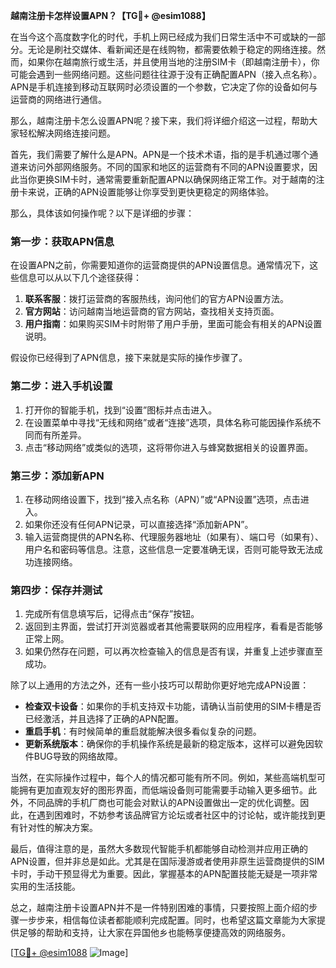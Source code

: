 **越南注册卡怎样设置APN？【TG💪+ @esim1088】**

在当今这个高度数字化的时代，手机上网已经成为我们日常生活中不可或缺的一部分。无论是刷社交媒体、看新闻还是在线购物，都需要依赖于稳定的网络连接。然而，如果你在越南旅行或生活，并且使用当地的注册SIM卡（即越南注册卡），你可能会遇到一些网络问题。这些问题往往源于没有正确配置APN（接入点名称）。APN是手机连接到移动互联网时必须设置的一个参数，它决定了你的设备如何与运营商的网络进行通信。

那么，越南注册卡怎么设置APN呢？接下来，我们将详细介绍这一过程，帮助大家轻松解决网络连接问题。

首先，我们需要了解什么是APN。APN是一个技术术语，指的是手机通过哪个通道来访问外部网络服务。不同的国家和地区的运营商有不同的APN设置要求，因此当你更换SIM卡时，通常需要重新配置APN以确保网络正常工作。对于越南的注册卡来说，正确的APN设置能够让你享受到更快更稳定的网络体验。

那么，具体该如何操作呢？以下是详细的步骤：

### 第一步：获取APN信息

在设置APN之前，你需要知道你的运营商提供的APN设置信息。通常情况下，这些信息可以从以下几个途径获得：

1. **联系客服**：拨打运营商的客服热线，询问他们的官方APN设置方法。
2. **官方网站**：访问越南当地运营商的官方网站，查找相关支持页面。
3. **用户指南**：如果购买SIM卡时附带了用户手册，里面可能会有相关的APN设置说明。

假设你已经得到了APN信息，接下来就是实际的操作步骤了。

### 第二步：进入手机设置

1. 打开你的智能手机，找到“设置”图标并点击进入。
2. 在设置菜单中寻找“无线和网络”或者“连接”选项，具体名称可能因操作系统不同而有所差异。
3. 点击“移动网络”或类似的选项，这将带你进入与蜂窝数据相关的设置界面。

### 第三步：添加新APN

1. 在移动网络设置下，找到“接入点名称（APN）”或“APN设置”选项，点击进入。
2. 如果你还没有任何APN记录，可以直接选择“添加新APN”。
3. 输入运营商提供的APN名称、代理服务器地址（如果有）、端口号（如果有）、用户名和密码等信息。注意，这些信息一定要准确无误，否则可能导致无法成功连接网络。

### 第四步：保存并测试

1. 完成所有信息填写后，记得点击“保存”按钮。
2. 返回到主界面，尝试打开浏览器或者其他需要联网的应用程序，看看是否能够正常上网。
3. 如果仍然存在问题，可以再次检查输入的信息是否有误，并重复上述步骤直至成功。

除了以上通用的方法之外，还有一些小技巧可以帮助你更好地完成APN设置：

- **检查双卡设备**：如果你的手机支持双卡功能，请确认当前使用的SIM卡槽是否已经激活，并且选择了正确的APN配置。
- **重启手机**：有时候简单的重启就能解决很多看似复杂的问题。
- **更新系统版本**：确保你的手机操作系统是最新的稳定版本，这样可以避免因软件BUG导致的网络故障。

当然，在实际操作过程中，每个人的情况都可能有所不同。例如，某些高端机型可能拥有更加直观友好的图形界面，而低端设备则可能需要手动输入更多细节。此外，不同品牌的手机厂商也可能会对默认的APN设置做出一定的优化调整。因此，在遇到困难时，不妨参考该品牌官方论坛或者社区中的讨论帖，或许能找到更有针对性的解决方案。

最后，值得注意的是，虽然大多数现代智能手机都能够自动检测并应用正确的APN设置，但并非总是如此。尤其是在国际漫游或者使用非原生运营商提供的SIM卡时，手动干预显得尤为重要。因此，掌握基本的APN配置技能无疑是一项非常实用的生活技能。

总之，越南注册卡设置APN并不是一件特别困难的事情，只要按照上面介绍的步骤一步步来，相信每位读者都能顺利完成配置。同时，也希望这篇文章能为大家提供足够的帮助和支持，让大家在异国他乡也能畅享便捷高效的网络服务。

[[TG💪+ @esim1088](https://t.me/s/esim1088) ![Image](https://i.postimg.cc/4NQfJmqS/Snipaste-2025-05-13-00-14-12.png)]